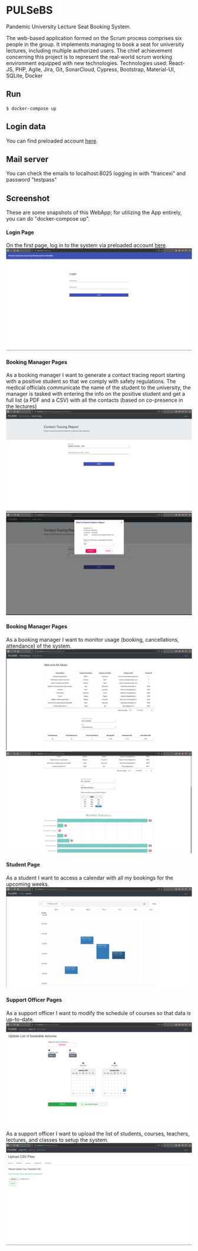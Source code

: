 # PULSeBS

Pandemic University Lecture Seat Booking System.

The web-based application formed on the Scrum process comprises six people in the group. It implements managing to book a seat for university lectures, including multiple authorized users. The chief achievement concerning this project is to represent the real-world scrum working environment equipped with new technologies.
Technologies used: React-JS, PHP, Agile, Jira, Git, SonarCloud, Cypress, Bootstrap, Material-UI, SQLite, Docker

## Run

    $ docker-compose up

## Login data

You can find preloaded account [here](./server/README.md).

## Mail server

You can check the emails to localhost:8025 logging in with "francexi" and password "testpass"

## Screenshot

These are some snapshots of this WebApp; for utilizing the App entirely, you can do "docker-compose up".

#### Login Page

On the first page, log in to the system via preloaded account [here](./server/README.md).
![LoginPage](PICs/logInPage.png)

#### Booking Manager Pages
As a booking manager I want to generate a contact tracing report starting with a positive student so that we comply with safety regulations.
The medical officials communicate the name of the student to the university, the manager is tasked with entering the info on the positive student and get a full list (a PDF and a CSV) with all the contacts (based on co-presence in the lectures)
![ContactTracing](PICs/ContactTracing.png)
![StudentsDetails](PICs/StudentsDetails.png)

#### Booking Manager Pages
As a booking manager I want to monitor usage (booking, cancellations, attendance) of the system.
![BookinManager](PICs/BookinManager.png)
![MonthlyStatistics](PICs/MonthlyStatistics.png)

#### Student Page
As a student I want to access a calendar with all my bookings for the upcoming weeks.
![Calendar](PICs/Calendar.png)

#### Support Officer Pages
As a support officer I want to modify the schedule of courses so that data is up-to-date.
![UpdateLectureList](PICs/UpdateLectureList.png)

As a support officer I want to upload the list of students, courses, teachers, lectures, and classes to setup the system.
![UploadFiles](PICs/UploadFiles.png)
